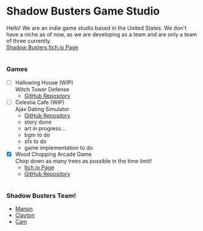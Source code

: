 # Shadow Busters Game Studio  
Hello! We are an indie game studio based in the United States. We don't have a niche as of now, as we are developing as a team and are only a team of three currently.  
[Shadow Busters Itch.io Page](https://shadowbusters.itch.io/)  
#
### Games  
- [ ] Hallowing House (WIP)  
    Witch Tower Defense
  - [GitHub Repository](https://github.com/Shadow-Busters-Game-Studio/hallowing-house)  
- [ ] Celestia Cafe (WIP)  
    Ajax Dating Simulator
  - [GitHub Repository](https://github.com/Shadow-Busters-Game-Studio/celestia-cafe)  
  - story done
  - art in progress...
  - bgm to do
  - sfx to do
  - game implementation to do
- [x] Wood Chopping Arcade Game  
    Chop down as many trees as possible in the time limit!  
  - [Itch.io Page](https://shadowbusters.itch.io/wood-chopping-simulator-arcade-game)  
  - [GitHub Repository](https://github.com/Shadow-Busters-Game-Studio/wood-chopping-sim)  
#
### Shadow Busters Team!  
- [Manon](https://github.com/manonalefebvre)  
- [Clayton](https://github.com/berkutie)  
- [Cam](https://github.com/camkay0)  
#